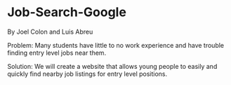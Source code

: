 # Job-Search-Google

By Joel Colon and Luis Abreu

Problem: Many students have little to no work experience and have trouble finding entry level jobs near them.

Solution: We will create a website that allows young people to easily and quickly find nearby job listings for entry level positions.
